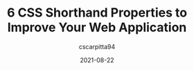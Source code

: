 ---
author: cscarpitta94
date: 2021-08-22
permalink: false
publisher: thepracticaldev
tags:
  - css
target_url: https://dev.to/cscarpitta/6-css-shorthand-properties-to-improve-your-web-application-2dbj
title: 6 CSS Shorthand Properties to Improve Your Web Application
---